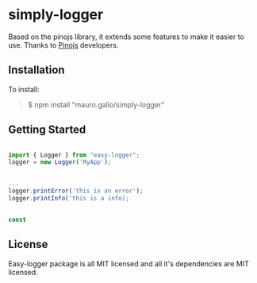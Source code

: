 # simply-logger

Based on the pinojs library, it extends some features to make it easier to use.
Thanks to [Pinojs](https://www.npmjs.com/package/pino) developers.

## Installation

To install:

> $ npm install "mauro.gallo/simply-logger"

## Getting Started

```js

import { Logger } from "easy-logger";
logger = new Logger('MyApp');


...
logger.printError('this is an error');
logger.printInfo('this is a info);


const 
```

## License

Easy-logger package is all MIT licensed and all it's dependencies are MIT licensed.
